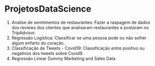 # ProjetosDataScience

1. Analise de semtimentos de restaurantes: Fazer a raspagem de dados dos reviews dos clientes que analisaram restaurantes e postaram no TripAdvisor.
2. Regressão Logística: Classificar se uma pessoa pode ou não sofrer algum enfarto do coração.
3. Classificação de Tweets -  Covid19: Classificação entre positivo ou negativos dos tweets sobre Covid9.
4. Regressão Linear Dummy Marketing and Sales Data
